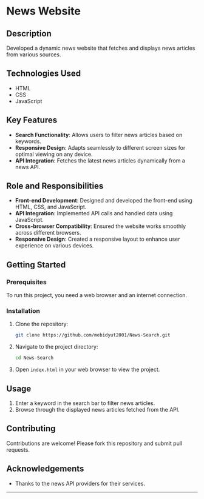 # News Website

## Description
Developed a dynamic news website that fetches and displays news articles from various sources.

## Technologies Used
- HTML
- CSS
- JavaScript

## Key Features
- **Search Functionality**: Allows users to filter news articles based on keywords.
- **Responsive Design**: Adapts seamlessly to different screen sizes for optimal viewing on any device.
- **API Integration**: Fetches the latest news articles dynamically from a news API.

## Role and Responsibilities
- **Front-end Development**: Designed and developed the front-end using HTML, CSS, and JavaScript.
- **API Integration**: Implemented API calls and handled data using JavaScript.
- **Cross-browser Compatibility**: Ensured the website works smoothly across different browsers.
- **Responsive Design**: Created a responsive layout to enhance user experience on various devices.

## Getting Started

### Prerequisites
To run this project, you need a web browser and an internet connection.

### Installation
1. Clone the repository:
    ```bash
    git clone https://github.com/mebidyut2001/News-Search.git
    ```
2. Navigate to the project directory:
    ```bash
    cd News-Search
    ```
3. Open `index.html` in your web browser to view the project.

## Usage
1. Enter a keyword in the search bar to filter news articles.
2. Browse through the displayed news articles fetched from the API.

## Contributing
Contributions are welcome! Please fork this repository and submit pull requests.



## Acknowledgements
- Thanks to the news API providers for their services.

---

